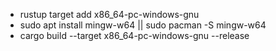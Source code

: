 <ul>
  <li>rustup target add x86_64-pc-windows-gnu</li>
  <li>sudo apt install mingw-w64 || sudo pacman -S mingw-w64
  </li>
  <li>cargo build --target x86_64-pc-windows-gnu --release
  </li>
</ul>

